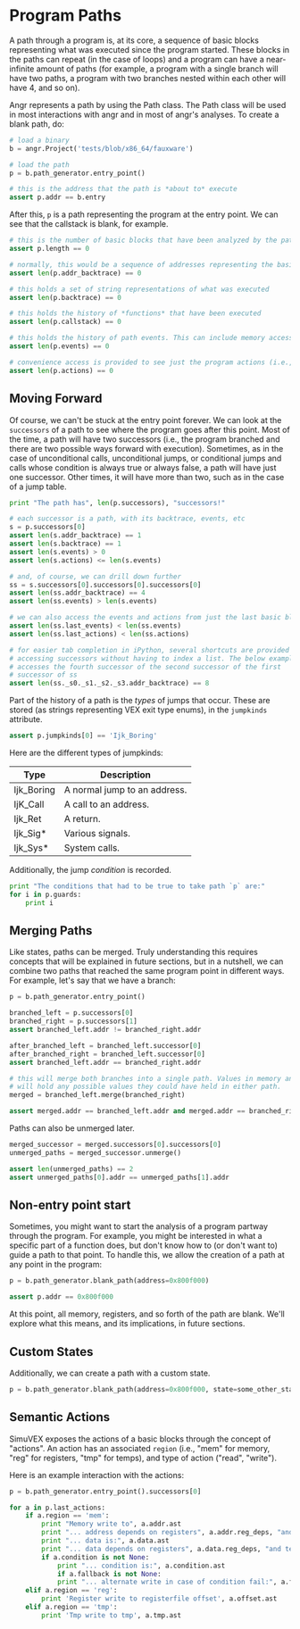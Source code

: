 # Program Paths

A path through a program is, at its core, a sequence of basic blocks representing what was executed since the program started.
These blocks in the paths can repeat (in the case of loops) and a program can have a near-infinite amount of paths (for example, a program with a single branch will have two paths, a program with two branches nested within each other will have 4, and so on).

Angr represents a path by using the Path class.
The Path class will be used in most interactions with angr and in most of angr's analyses.
To create a blank path, do:

```python
# load a binary
b = angr.Project('tests/blob/x86_64/fauxware')

# load the path
p = b.path_generator.entry_point()

# this is the address that the path is *about to* execute
assert p.addr == b.entry
```

After this, `p` is a path representing the program at the entry point.
We can see that the callstack is blank, for example.

```python
# this is the number of basic blocks that have been analyzed by the path
assert p.length == 0

# normally, this would be a sequence of addresses representing the basic blocks that were executed
assert len(p.addr_backtrace) == 0

# this holds a set of string representations of what was executed
assert len(p.backtrace) == 0

# this holds the history of *functions* that have been executed
assert len(p.callstack) == 0

# this holds the history of path events. This can include memory accesses by the program, logging statements by the analysis core, and so forth
assert len(p.events) == 0

# convenience access is provided to see just the program actions (i.e., memory accesses)
assert len(p.actions) == 0
```

## Moving Forward

Of course, we can't be stuck at the entry point forever.
We can look at the `successors` of a path to see where the program goes after this point.
Most of the time, a path will have two successors (i.e., the program branched and there are two possible ways forward with execution).
Sometimes, as in the case of unconditional calls, unconditional jumps, or conditional jumps and calls whose condition is always true or always false, a path will have just one successor.
Other times, it will have more than two, such as in the case of a jump table.

```python
print "The path has", len(p.successors), "successors!"

# each successor is a path, with its backtrace, events, etc
s = p.successors[0]
assert len(s.addr_backtrace) == 1
assert len(s.backtrace) == 1
assert len(s.events) > 0
assert len(s.actions) <= len(s.events)

# and, of course, we can drill down further
ss = s.successors[0].successors[0].successors[0]
assert len(ss.addr_backtrace) == 4
assert len(ss.events) > len(s.events)

# we can also access the events and actions from just the last basic block
assert len(ss.last_events) < len(ss.events)
assert len(ss.last_actions) < len(ss.actions)

# for easier tab completion in iPython, several shortcuts are provided for
# accessing successors without having to index a list. The below example
# accesses the fourth successor of the second successor of the first
# successor of ss
assert len(ss._s0._s1._s2._s3.addr_backtrace) == 8
```

Part of the history of a path is the *types* of jumps that occur.
These are stored (as strings representing VEX exit type enums), in the `jumpkinds` attribute.

```python
assert p.jumpkinds[0] == 'Ijk_Boring'
```

Here are the different types of jumpkinds:

| Type | Description |
|------|-------------|
| Ijk_Boring | A normal jump to an address. |
| IjK_Call | A call to an address. |
| Ijk_Ret | A return. |
| Ijk_Sig* | Various signals. |
| Ijk_Sys* | System calls. |

Additionally, the jump *condition* is recorded.

```python
print "The conditions that had to be true to take path `p` are:"
for i in p.guards:
	print i
```

## Merging Paths

Like states, paths can be merged.
Truly understanding this requires concepts that will be explained in future sections, but in a nutshell, we can combine two paths that reached the same program point in different ways.
For example, let's say that we have a branch:

```python
p = b.path_generator.entry_point()

branched_left = p.successors[0]
branched_right = p.successors[1]
assert branched_left.addr != branched_right.addr

after_branched_left = branched_left.successor[0]
after_branched_right = branched_left.successor[0]
assert branched_left.addr == branched_right.addr

# this will merge both branches into a single path. Values in memory and registers
# will hold any possible values they could have held in either path.
merged = branched_left.merge(branched_right)

assert merged.addr == branched_left.addr and merged.addr == branched_right.addr
```

Paths can also be unmerged later.

```python
merged_successor = merged.successors[0].successors[0]
unmerged_paths = merged_successor.unmerge()

assert len(unmerged_paths) == 2
assert unmerged_paths[0].addr == unmerged_paths[1].addr
```

## Non-entry point start

Sometimes, you might want to start the analysis of a program partway through the program.
For example, you might be interested in what a specific part of a function does, but don't know how to (or don't want to) guide a path to that point.
To handle this, we allow the creation of a path at any point in the program:

```python
p = b.path_generator.blank_path(address=0x800f000)

assert p.addr == 0x800f000
```

At this point, all memory, registers, and so forth of the path are blank.
We'll explore what this means, and its implications, in future sections.

## Custom States

Additionally, we can create a path with a custom state.

```python
p = b.path_generator.blank_path(address=0x800f000, state=some_other_state)
```

## Semantic Actions

SimuVEX exposes the actions of a basic blocks through the concept of "actions".
An action has an associated `region` (i.e., "mem" for memory, "reg" for registers, "tmp" for temps), and type of action ("read", "write").

Here is an example interaction with the actions:

```python
p = b.path_generator.entry_point().successors[0]

for a in p.last_actions:
	if a.region == 'mem':
		print "Memory write to", a.addr.ast
		print "... address depends on registers", a.addr.reg_deps, "and temps", a.addr.tmp_deps
		print "... data is:", a.data.ast
		print "... data depends on registers", a.data.reg_deps, "and temps", a.data.tmp_deps
		if a.condition is not None:
			print "... condition is:", a.condition.ast
			if a.fallback is not None:
			print "... alternate write in case of condition fail:", a.fallback.ast
	elif a.region == 'reg':
		print 'Register write to registerfile offset', a.offset.ast
	elif a.region == 'tmp':
		print 'Tmp write to tmp', a.tmp.ast
```
